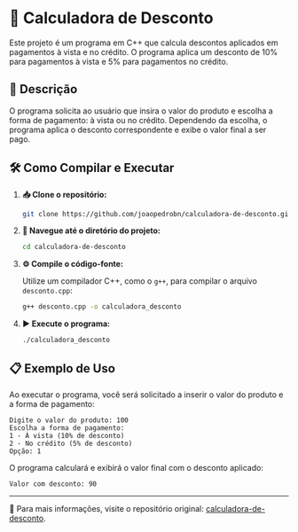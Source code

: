 # 🛒 Calculadora de Desconto

Este projeto é um programa em C++ que calcula descontos aplicados em pagamentos à vista e no crédito. O programa aplica um desconto de 10% para pagamentos à vista e 5% para pagamentos no crédito.

## 📝 Descrição

O programa solicita ao usuário que insira o valor do produto e escolha a forma de pagamento: à vista ou no crédito. Dependendo da escolha, o programa aplica o desconto correspondente e exibe o valor final a ser pago.

## 🛠️ Como Compilar e Executar

1. **📥 Clone o repositório:**

   ```bash
   git clone https://github.com/joaopedrobn/calculadora-de-desconto.git
   ```

2. **📂 Navegue até o diretório do projeto:**

   ```bash
   cd calculadora-de-desconto
   ```

3. **⚙️ Compile o código-fonte:**

   Utilize um compilador C++, como o `g++`, para compilar o arquivo `desconto.cpp`:

   ```bash
   g++ desconto.cpp -o calculadora_desconto
   ```

4. **▶️ Execute o programa:**

   ```bash
   ./calculadora_desconto
   ```

## 📋 Exemplo de Uso

Ao executar o programa, você será solicitado a inserir o valor do produto e a forma de pagamento:

```
Digite o valor do produto: 100
Escolha a forma de pagamento:
1 - À vista (10% de desconto)
2 - No crédito (5% de desconto)
Opção: 1
```

O programa calculará e exibirá o valor final com o desconto aplicado:

```
Valor com desconto: 90
```

---
📌 Para mais informações, visite o repositório original: [calculadora-de-desconto](https://github.com/joaopedrobn/calculadora-de-desconto).
